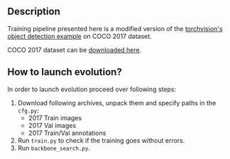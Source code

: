 ## Description

Training pipeline presented here is a modified version of the [torchvision's object detection 
example](https://github.com/pytorch/vision/tree/main/references/detection) on COCO 2017 dataset.

COCO 2017 dataset can be [downloaded here](https://cocodataset.org/#download).


## How to launch evolution?

In order to launch evolution proceed over following steps:

1. Download following archives, unpack them and specify paths in the `cfg.py`:
   * 2017 Train images
   * 2017 Val images
   * 2017 Train/Val annotations
2. Run `train.py` to check if the training goes without errors.
3. Run `backbone_search.py`.